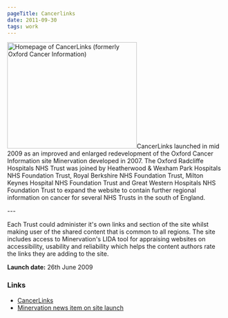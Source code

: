 ```yaml
---
pageTitle: Cancerlinks
date: 2011-09-30
tags: work
---
```

<p><img src="/assets/images/oci.png" alt="Homepage of CancerLinks (formerly Oxford Cancer Information)" width="300" height="246" />CancerLinks launched in mid 2009 as an improved and enlarged redevelopment of the Oxford Cancer Information site Minervation developed in 2007. The Oxford Radcliffe Hospitals NHS Trust was joined by Heatherwood &amp; Wexham Park Hospitals NHS Foundation Trust, Royal Berkshire NHS Foundation Trust, Milton Keynes Hospital NHS Foundation Trust and Great Western Hospitals NHS Foundation Trust to expand the website to contain further regional information on cancer for several NHS Trusts in the south of England.</p>
---

<p>Each Trust could administer it's own links and section of the site whilst making user of the shared content that is common to all regions. The site includes access to Minervation's LIDA tool for appraising websites on accessibility, usability and reliability which helps the content authors rate the links they are adding to the site.</p>
<p><strong>Launch date:</strong> 26th June 2009</p>
<h3>Links</h3>
<ul>
<li><a href="http://www.cancerlinks.org.uk/">CancerLinks</a></li>
<li><a href="http://www.minervation.com/cancerlinks---a-new-portal-to-reliable-local-cancer-information/">Minervation news item on site launch</a></li>
</ul>